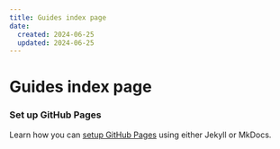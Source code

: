 ```yaml
---
title: Guides index page
date:
  created: 2024-06-25
  updated: 2024-06-25
---
```


# Guides index page

### Set up GitHub Pages

Learn how you can [setup GitHub Pages](setup-github-pages.md) using either Jekyll or MkDocs.
